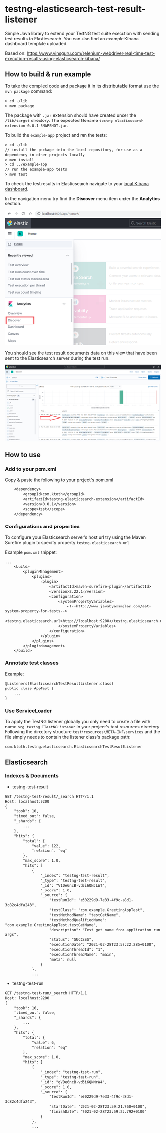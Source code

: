 # testng-elasticsearch-test-result-listener
Simple Java library to extend your TestNG test suite execution with sending test results to Elasticsearch. You can also find an example Kibana dashboard template uploaded.

Based on: https://www.vinsguru.com/selenium-webdriver-real-time-test-execution-results-using-elasticsearch-kibana/

## How to build & run example
To take the compiled code and package it in its distributable format use the `mvn package` command:
```
> cd ./lib
> mvn package
```
The package with `.jar` extension should have created under the `/lib/target` directory.
The expected filename `testng-elasticsearch-extension-0.0.1-SNAPSHOT.jar`.

To build the `example-app` project and run the tests:
```
> cd ./lib
// install the package into the local repository, for use as a dependency in other projects locally
> mvn install
> cd ../example-app
// run the example-app tests 
> mvn test
```

To check the test results in Elasticsearch navigate to your [local Kibana dashboard](http://localhost:5601). 

In the navigation menu try find the **Discover** menu item under the **Analytics** section. 

![Screenshot](images/discover_menu.png)

You should see the test result documents data on this view that have been sent to the Elasticsearch server during the test run.

![Screenshot](images/discover_test_results.png)

## How to use
### Add to your pom.xml 
Copy & paste the following to your project's pom.xml
```
    <dependency>
        <groupId>com.ktoth</groupId>
        <artifactId>testng-elasticsearch-extension</artifactId>
        <version>0.0.1</version>
        <scope>test</scope>
    </dependency>
```

### Configurations and properties
To configure your Elasticsearch server's host url try using the Maven Surefire plugin to specify property `testng.elasticsearch.url`

Example `pom.xml` snippet:

```
...
    <build>
        <pluginManagement>
            <plugins>
                <plugin>
                    <artifactId>maven-surefire-plugin</artifactId>
                    <version>2.22.1</version>
                    <configuration>
                        <systemPropertyVariables>
                            <!--http://www.javabyexamples.com/set-system-property-for-tests-->
                            <testng.elasticsearch.url>http://localhost:9200</testng.elasticsearch.url>
                        </systemPropertyVariables>
                    </configuration>
                </plugin>
            </plugins>
        </pluginManagement>
    </build>
```
### Annotate test classes

Example:
```
@Listeners(ElasticsearchTestResultListener.class)
public class AppTest {
    ...
}
```
### Use ServiceLoader
To apply the TestNG listener globally you only need to create a file with name `org.testng.ITestNGListener` 
in your project's test resources directory. Following the directory structure `test\resources\META-INF\services`
and the file simply needs to contain the listener class's package path:

```
com.ktoth.testng.elasticsearch.ElasticsearchTestResultListener
```

## Elasticsearch
### Indexes & Documents
- testng-test-result
```
GET /testng-test-result/_search HTTP/1.1
Host: localhost:9200
{
    "took": 10,
    "timed_out": false,
    "_shards": {
        ...
    },
    "hits": {
        "total": {
            "value": 122,
            "relation": "eq"
        },
        "max_score": 1.0,
        "hits": [
            {
                "_index": "testng-test-result",
                "_type": "testng-test-result",
                "_id": "V1De6ncB-vd3i6QNJLWT",
                "_score": 1.0,
                "_source": {
                    "testRunId": "e30229d9-7e33-4f9c-a8d1-3c82c4dfa243",
                    "testClass": "com.example.GreetingAppTest",
                    "testMethodName": "testGetName",
                    "testMethodQualifiedName": "com.example.GreetingAppTest.testGetName",
                    "description": "Test get name from application run args",
                    "status": "SUCCESS",
                    "executionDate": "2021-02-28T23:59:22.285+0100",
                    "executionThreadId": "1",
                    "executionThreadName": "main",
                    "meta": null
                }
            },
            ...
```
- testng-test-run
```
GET /testng-test-run/_search HTTP/1.1
Host: localhost:9200
{
    "took": 16,
    "timed_out": false,
    "_shards": {
        ...
    },
    "hits": {
        "total": {
            "value": 6,
            "relation": "eq"
        },
        "max_score": 1.0,
        "hits": [
            {
                "_index": "testng-test-run",
                "_type": "testng-test-run",
                "_id": "gVDe6ncB-vd3i6QNNrW4",
                "_score": 1.0,
                "_source": {
                    "testRunId": "e30229d9-7e33-4f9c-a8d1-3c82c4dfa243",
                    "startDate": "2021-02-28T23:59:21.760+0100",
                    "finishDate": "2021-02-28T23:59:27.792+0100"
                }
            },
            ...
```
